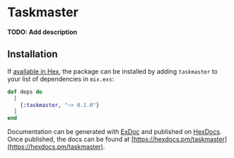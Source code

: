 # Taskmaster

**TODO: Add description**

## Installation

If [available in Hex](https://hex.pm/docs/publish), the package can be installed
by adding `taskmaster` to your list of dependencies in `mix.exs`:

```elixir
def deps do
  [
    {:taskmaster, "~> 0.1.0"}
  ]
end
```

Documentation can be generated with [ExDoc](https://github.com/elixir-lang/ex_doc)
and published on [HexDocs](https://hexdocs.pm). Once published, the docs can
be found at [https://hexdocs.pm/taskmaster](https://hexdocs.pm/taskmaster).


